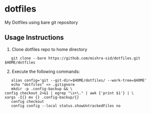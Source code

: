 # dotfiles

My Dotfiles using bare git repository

## Usage Instructions

1. Clone dotfiles repo to home directory
```
   git clone --bare https://github.com/mishra-sid/dotfiles.git $HOME/dotfiles 
```

2. Execute the following commands: 
```
   alias config='git --git-dir=$HOME/dotfiles/ --work-tree=$HOME'
   echo "dotfiles" >> .gitignore
   mkdir -p .config-backup && \
config checkout 2>&1 | egrep "\s+\." | awk {'print $1'} | \
xargs -I{} mv {} .config-backup/{}
   config checkout
   config config --local status.showUntrackedFiles no
```

